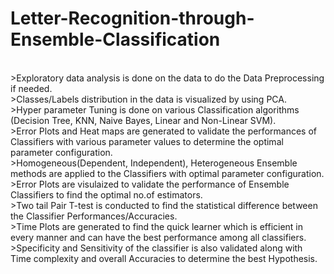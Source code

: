 # Letter-Recognition-through-Ensemble-Classification
<br> >Exploratory data analysis is done on the data to do the Data Preprocessing if needed.
<br> >Classes/Labels distribution in the data is visualized by using PCA.
<br> >Hyper parameter Tuning is done on various Classification algorithms (Decision Tree, KNN, Naive Bayes, Linear and Non-Linear SVM).
<br> >Error Plots and Heat maps are generated to validate the performances of Classifiers with various parameter values to determine the optimal parameter configuration.
<br> >Homogeneous(Dependent, Independent), Heterogeneous Ensemble methods are applied to the Classifiers with optimal parameter configuration.
<br> >Error Plots are visulaized to validate the performance of Ensemble Classifiers to find the optimal no.of estimators.
<br> >Two tail Pair T-test is conducted to find the statistical difference between the Classifier Performances/Accuracies. 
<br> >Time Plots are generated to find the quick learner which is efficient in every manner and can have the best performance among all classifiers.
<br> >Specificity and Sensitivity of the classifier is also validated along with Time complexity and overall Accuracies to determine the best Hypothesis. 
